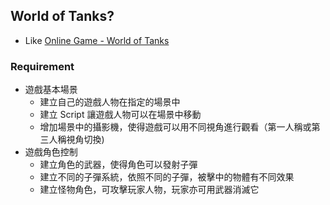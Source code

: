 ## World of Tanks? ##

* Like [Online Game - World of Tanks](https://www.youtube.com/watch?v=tpzKLwWLDi0)



### Requirement ###

* 遊戲基本場景
	* 建立自己的遊戲人物在指定的場景中  
	* 建立 Script 讓遊戲人物可以在場景中移動  
	* 增加場景中的攝影機，使得遊戲可以用不同視角進行觀看（第一人稱或第三人稱視角切換)
* 遊戲角色控制
	* 建立角色的武器，使得角色可以發射子彈  
	* 建立不同的子彈系統，依照不同的子彈，被擊中的物體有不同效果
	* 建立怪物角色，可攻擊玩家人物，玩家亦可用武器消滅它
